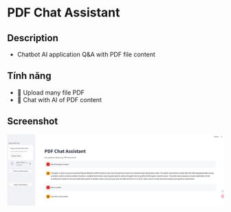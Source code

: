 # PDF Chat Assistant

## Description
- Chatbot AI application Q&A with PDF file content

## Tính năng
- 📁 Upload many file PDF
- 💬 Chat with AI of PDF content

## Screenshot
<img src="demo/demo.png" alt="Chat Interface" width="800"/>